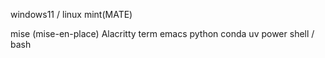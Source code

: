 windows11 / linux mint(MATE)

mise (mise-en-place)
Alacritty term
emacs
python 
conda
uv
power shell / bash
